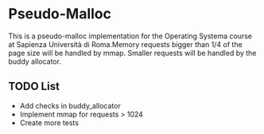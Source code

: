 # Pseudo-Malloc
  
This is a pseudo-malloc implementation for the Operating Systema course at Sapienza Università di Roma.Memory requests bigger than 1/4 of the page size will be handled by mmap. Smaller requests will be handled by the buddy allocator.


## TODO List

- Add checks in buddy_allocator
- Implement mmap for requests > 1024
- Create more tests  